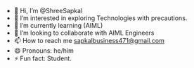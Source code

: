 - 👋 Hi, I’m @ShreeSapkal
- 👀 I’m interested in exploring Technologies with precautions. 
- 🌱 I’m currently learning (AIML)
- 💞️ I’m looking to collaborate with AIML Engineers
- 📫 How to reach me sapkalbusiness471@gmail.com
- 😄 Pronouns: he/him
- ⚡ Fun fact: Student.

<!---
ShreeSapkal/ShreeSapkal is a ✨ special ✨ repository because its `README.md` (this file) appears on your GitHub profile.
You can click the Preview link to take a look at your changes.
--->
